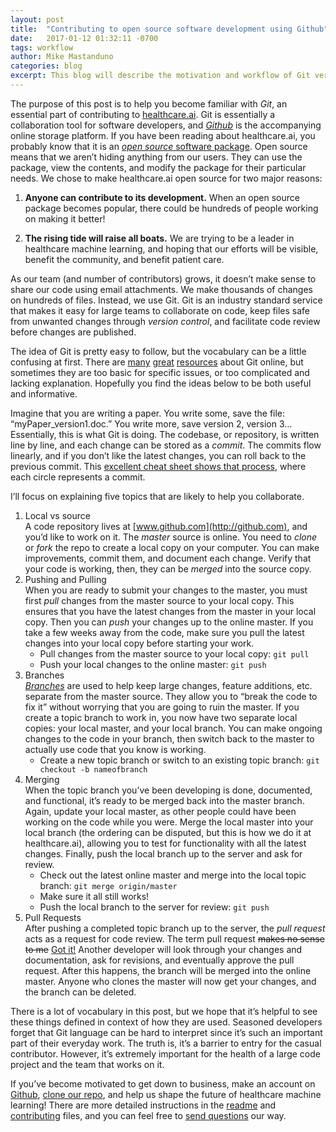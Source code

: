 ```yaml
---
layout: post
title:  "Contributing to open source software development using Github"
date:   2017-01-12 01:32:11 -0700
tags: workflow			
author: Mike Mastanduno
categories: blog
excerpt: This blog will describe the motivation and workflow of Git version control
---
```


The purpose of this post is to help you become familiar with *Git*, an essential part of contributing to [healthcare.ai](http://healthcare.ai). Git is essentially a collaboration tool for software developers, and [*Github*](http://github.com) is the accompanying online storage platform. If you have been reading about healthcare.ai, you probably know that it is an [*open source* software package]( http://healthcare.ai/#why). Open source means that we aren’t hiding anything from our users. They can use the package, view the contents, and modify the package for their particular needs. We chose to make healthcare.ai open source for two major reasons:

1.	**Anyone can contribute to its development.** When an open source package becomes popular, there could be hundreds of people working on making it better!

2.	**The rising tide will raise all boats.** We are trying to be a leader in healthcare machine learning, and hoping that our efforts will be visible, benefit the community, and benefit patient care.

As our team (and number of contributors) grows, it doesn’t make sense to share our code using email attachments. We make thousands of changes on hundreds of files. Instead, we use Git. Git is an industry standard service that makes it easy for large teams to collaborate on code, keep files safe from unwanted changes through *version control*, and facilitate code review before changes are published.

The idea of Git is pretty easy to follow, but the vocabulary can be a little confusing at first. There are [many](https://guides.github.com/introduction/flow/) [great](http://git.huit.harvard.edu/guide/) [resources](https://guides.github.com/activities/hello-world/) about Git online, but sometimes they are too basic for specific issues, or too complicated and lacking explanation. Hopefully you find the ideas below to be both useful and informative.

Imagine that you are writing a paper. You write some, save the file: “myPaper_version1.doc.” You write more, save version 2, version 3… Essentially, this is what Git is doing. The codebase, or repository, is written line by line, and each change can be stored as a *commit*. The commits flow linearly, and if you don’t like the latest changes, you can roll back to the previous commit. This [excellent cheat sheet shows that process](http://rogerdudler.github.io/git-guide/files/git_cheat_sheet.pdf), where each circle represents a commit. 

I’ll focus on explaining five topics that are likely to help you collaborate.


1. Local vs source  
A code repository lives at [www.github.com](http://github.com), and you’d like to work on it. The *master* source is online. You need to *clone* or *fork* the repo to create a local copy on your computer. You can make improvements, commit them, and document each change. Verify that your code is working, then, they can be *merged* into the source copy.  
2. Pushing and Pulling  
When you are ready to submit your changes to the master, you must first *pull* changes from the master source to your local copy. This ensures that you have the latest changes from the master in your local copy. Then you can *push* your changes up to the online master. If you take a few weeks away from the code, make sure you pull the latest changes into your local copy before starting your work.
    * Pull changes from the master source to your local copy: `git pull`
    * Push your local changes to the online master: `git push`  
3. Branches  
[*Branches*](http://github.com/HealthCatalystSLC/healthcareai-r/branches/) are used to help keep large changes, feature additions, etc. separate from the master source. They allow you to “break the code to fix it” without worrying that you are going to ruin the master. If you create a topic branch to work in, you now have two separate local copies: your local master, and your local branch. You can make ongoing changes to the code in your branch, then switch back to the master to actually use code that you know is working.
    * Create a new topic branch or switch to an existing topic branch: `git checkout -b nameofbranch`
4. Merging  
When the topic branch you’ve been developing is done, documented, and functional, it’s ready to be merged back into the master branch. Again, update your local master, as other people could have been working on the code while you were. Merge the local master into your local branch (the ordering can be disputed, but this is how we do it at healthcare.ai), allowing you to test for functionality with all the latest changes. Finally, push the local branch up to the server and ask for review.
    * Check out the latest online master and merge into the local topic branch: `git merge origin/master`
    * Make sure it all still works!
    * Push the local branch to the server for review: `git push`
5. Pull Requests  
After pushing a completed topic branch up to the server, the *pull request* acts as a request for code review. The term pull request ~~makes no sense to me~~ [Got it!](https://www.quora.com/GitHub-Why-is-the-pull-request-called-pull-request) Another developer will look through your changes and documentation, ask for revisions, and eventually approve the pull request. After this happens, the branch will be merged into the online master. Anyone who clones the master will now get your changes, and the branch can be deleted.


There is a lot of vocabulary in this post, but we hope that it’s helpful to see these things defined in context of how they are used. Seasoned developers forget that Git language can be hard to interpret since it’s such an important part of their everyday work. The truth is, it’s a barrier to entry for the casual contributor. However, it’s extremely important for the health of a large code project and the team that works on it. 

If you’ve become motivated to get down to business, make an account on [Github](https://github.com/), [clone our repo](https://github.com/HealthCatalystSLC/healthcareai-r/blob/master/CONTRIBUTING.md#clone-healthcareai-r-repo), and help us shape the future of healthcare machine learning! There are more detailed instructions in the [readme](https://github.com/HealthCatalystSLC/healthcareai-r/blob/master/README.md) and [contributing](https://github.com/HealthCatalystSLC/healthcareai-r/blob/master/CONTRIBUTING.md) files, and you can feel free to [send questions](http://healthcare.ai/contact.html) our way.
